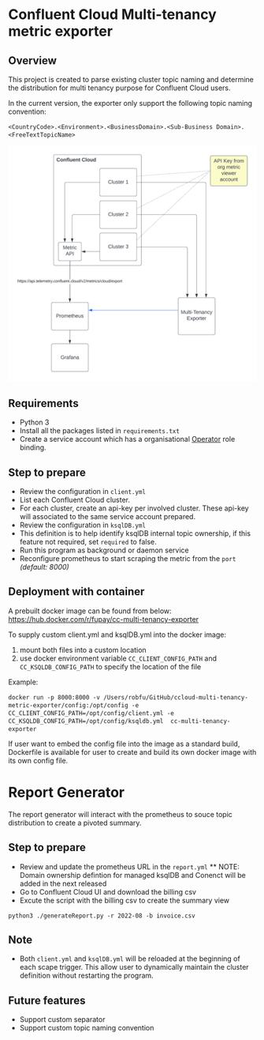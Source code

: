 # Confluent Cloud Multi-tenancy metric exporter

## Overview

This project is created to parse existing cluster topic naming and determine the distribution for multi tenancy purpose for Confluent Cloud users.

In the current version, the exporter only support the following topic naming convention:

```
<CountryCode>.<Environment>.<BusinessDomain>.<Sub-Business Domain>.<FreeTextTopicName>
```

![Overview](./overview.png)

## Requirements

* Python 3
* Install all the packages listed in `requirements.txt`
* Create a service account which has a organisational <a href="https://docs.confluent.io/cloud/current/access-management/access-control/cloud-rbac.html#operator">Operator</a> role binding.

## Step to prepare

* Review the configuration in `client.yml`
 * List each Confluent Cloud cluster.
 * For each cluster, create an api-key per involved cluster. These api-key will associated to the same service account prepared.
* Review the configuration in `ksqlDB.yml`
 * This definition is to help identify ksqlDB internal topic ownership, if this feature not required, set `required` to false.
* Run this program as background or daemon service
* Reconfigure prometheus to start scraping the metric from the `port` _(default: 8000)_

## Deployment with container

A prebuilt docker image can be found from below:
https://hub.docker.com/r/fupay/cc-multi-tenancy-exporter

To supply custom client.yml and ksqlDB.yml into the docker image:
1) mount both files into a custom location
2) use docker environment variable `CC_CLIENT_CONFIG_PATH` and `CC_KSQLDB_CONFIG_PATH` to specify the location of the file

Example:

```
docker run -p 8000:8000 -v /Users/robfu/GitHub/ccloud-multi-tenancy-metric-exporter/config:/opt/config -e CC_CLIENT_CONFIG_PATH=/opt/config/client.yml -e CC_KSQLDB_CONFIG_PATH=/opt/config/ksqldb.yml  cc-multi-tenancy-exporter
```

If user want to embed the config file into the image as a standard build, Dockerfile is available for user to create and build its own docker image with its own config file.

# Report Generator

The report generator will interact with the prometheus to souce topic distribution to create a pivoted summary.

## Step to prepare

* Review and update the prometheus URL in the `report.yml`
** NOTE: Domain ownership defintion for managed ksqlDB and Conenct will be added in the next released
* Go to Confluent Cloud UI and download the billing csv
* Excute the script with the billing csv to create the summary view

```
python3 ./generateReport.py -r 2022-08 -b invoice.csv
```

## Note

* Both `client.yml` and `ksqlDB.yml` will be reloaded at the beginning of each scape trigger. This allow user to dynamically maintain the cluster definition without restarting the program.

## Future features

* Support custom separator
* Support custom topic naming convention
